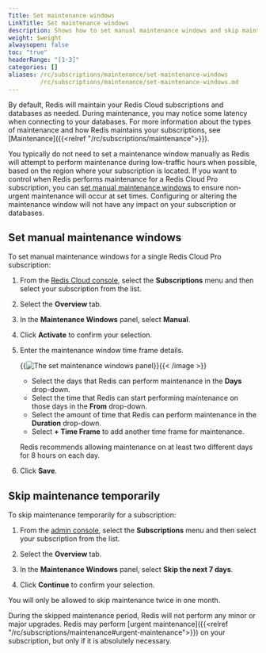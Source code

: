 ```yaml
---
Title: Set maintenance windows
LinkTitle: Set maintenance windows
description: Shows how to set manual maintenance windows and skip maintenance.
weight: $weight
alwaysopen: false
toc: "true"
headerRange: "[1-3]"
categories: []
aliases: /rc/subscriptions/maintenance/set-maintenance-windows
         /rc/subscriptions/maintenance/set-maintenance-windows.md
---
```


By default, Redis will maintain your Redis Cloud subscriptions and databases as needed. During maintenance, you may notice some latency when connecting to your databases. For more information about the types of maintenance and how Redis maintains your subscriptions, see [Maintenance]({{<relref "/rc/subscriptions/maintenance">}}).

You typically do not need to set a maintenance window manually as Redis will attempt to perform maintenance during low-traffic hours when possible, based on the region where your subscription is located. If you want to control when Redis performs maintenance for a Redis Cloud Pro subscription, you can [set manual maintenance windows](#set-manual-maintenance-windows) to ensure non-urgent maintenance will occur at set times. Configuring or altering the maintenance window will not have any impact on your subscription or databases.

## Set manual maintenance windows

To set manual maintenance windows for a single Redis Cloud Pro subscription:

1. From the [Redis Cloud console](https://app.redislabs.com/), select the **Subscriptions** menu and then select your subscription from the list.

1. Select the **Overview** tab.

1. In the **Maintenance Windows** panel, select **Manual**.

1. Click **Activate** to confirm your selection.

1. Enter the maintenance window time frame details.

    {{<image filename="images/rc/subscriptions-set-maintenance-window.png" alt="The set maintenance windows panel" >}}{{< /image >}}

    - Select the days that Redis can perform maintenance in the **Days** drop-down.
    - Select the time that Redis can start performing maintenance on those days in the **From** drop-down.
    - Select the amount of time that Redis can perform maintenance in the **Duration** drop-down.
    - Select **+ Time Frame** to add another time frame for maintenance.

    Redis recommends allowing maintenance on at least two different days for 8 hours on each day.

1. Click **Save**.

## Skip maintenance temporarily

To skip maintenance temporarily for a subscription:

1. From the [admin console](https://app.redislabs.com/), select the **Subscriptions** menu and then select your subscription from the list.

1. Select the **Overview** tab.

1. In the **Maintenance Windows** panel, select **Skip the next 7 days**.

1. Click **Continue** to confirm your selection.

You will only be allowed to skip maintenance twice in one month. 

During the skipped maintenance period, Redis will not perform any minor or major upgrades. Redis may perform [urgent maintenance]({{<relref "/rc/subscriptions/maintenance#urgent-maintenance">}}) on your subscription, but only if it is absolutely necessary.


